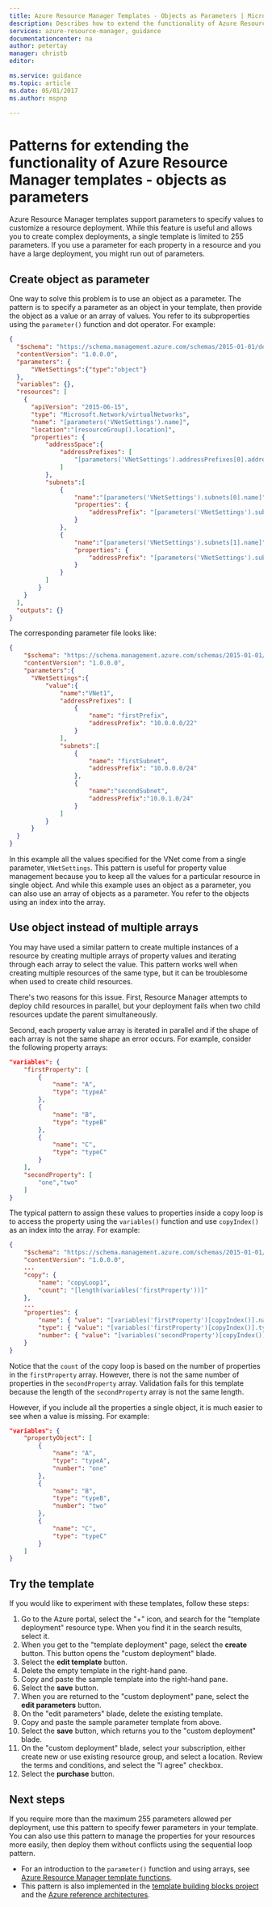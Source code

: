```yaml
---
title: Azure Resource Manager Templates - Objects as Parameters | Microsoft Docs
description: Describes how to extend the functionality of Azure Resource Manager templates to use objects as parameters
services: azure-resource-manager, guidance
documentationcenter: na
author: petertay
manager: christb
editor: 

ms.service: guidance
ms.topic: article
ms.date: 05/01/2017
ms.author: mspnp

---
```


# Patterns for extending the functionality of Azure Resource Manager templates - objects as parameters

Azure Resource Manager templates support parameters to specify values to customize a resource deployment. While this feature is useful and allows you to create complex deployments, a single template is limited to 255 parameters. If you use a parameter for each property in a resource and you have a large deployment, you might run out of parameters.

## Create object as parameter

One way to solve this problem is to use an object as a parameter. The pattern is to specify a parameter as an object in your template, then provide the object as a value or an array of values. You refer to its subproperties using the `parameter()` function and dot operator. For example:

```json
{
  "$schema": "https://schema.management.azure.com/schemas/2015-01-01/deploymentTemplate.json#",
  "contentVersion": "1.0.0.0",
  "parameters": {
      "VNetSettings":{"type":"object"}
  },
  "variables": {},
  "resources": [
    {
      "apiVersion": "2015-06-15",
      "type": "Microsoft.Network/virtualNetworks",
      "name": "[parameters('VNetSettings').name]",
      "location":"[resourceGroup().location]",
      "properties": {
          "addressSpace":{
              "addressPrefixes": [
                  "[parameters('VNetSettings').addressPrefixes[0].addressPrefix]"
              ]
          },
          "subnets":[
              {
                  "name":"[parameters('VNetSettings').subnets[0].name]",
                  "properties": {
                      "addressPrefix": "[parameters('VNetSettings').subnets[0].addressPrefix]"
                  }
              },
              {
                  "name":"[parameters('VNetSettings').subnets[1].name]",
                  "properties": {
                      "addressPrefix": "[parameters('VNetSettings').subnets[1].addressPrefix]"
                  }
              }
          ]
        }
    }
  ],          
  "outputs": {}
}

```

The corresponding parameter file looks like:

```json
{
    "$schema": "https://schema.management.azure.com/schemas/2015-01-01/deploymentParameters.json#",
    "contentVersion": "1.0.0.0",
    "parameters":{ 
      "VNetSettings":{
          "value":{
              "name":"VNet1",
              "addressPrefixes": [
                  { 
                      "name": "firstPrefix",
                      "addressPrefix": "10.0.0.0/22"
                  }
              ],
              "subnets":[
                  {
                      "name": "firstSubnet",
                      "addressPrefix": "10.0.0.0/24"
                  },
                  {
                      "name":"secondSubnet",
                      "addressPrefix":"10.0.1.0/24"
                  }
              ]
          }
      }
  }
}
```

In this example all the values specified for the VNet come from a single parameter, `VNetSettings`. This pattern is useful for property value management because you to keep all the values for a particular resource in single object. And while this example uses an object as a parameter, you can also use an array of objects as a parameter. You refer to the objects using an index into the array.

## Use object instead of multiple arrays

You may have used a similar pattern to create multiple instances of a resource by creating multiple arrays of property values and iterating through each array to select the value. This pattern works well when creating multiple resources of the same type, but it can be troublesome when used to create child resources. 

There's two reasons for this issue. First, Resource Manager attempts to deploy child resources in parallel, but your deployment fails when two child resources update the parent simultaneously. 

Second, each property value array is iterated in parallel and if the shape of each array is not the same shape an error occurs. For example, consider the following property arrays:

```json
"variables": {
    "firstProperty": [
        {
            "name": "A",
            "type": "typeA"
        },
        {
            "name": "B",
            "type": "typeB"
        },
        {
            "name": "C",
            "type": "typeC"
        }
    ],
    "secondProperty": [
        "one","two"
    ]
}
```

The typical pattern to assign these values to properties inside a copy loop is to access the property using the `variables()` function and use `copyIndex()` as an index into the array. For example:

```json
{
    "$schema": "https://schema.management.azure.com/schemas/2015-01-01/deploymentTemplate.json#",
    "contentVersion": "1.0.0.0",
    ...
    "copy": {
        "name": "copyLoop1",
        "count": "[length(variables('firstProperty'))]"
    },
    ...
    "properties": {
        "name": { "value": "[variables('firstProperty')[copyIndex()].name]" },
        "type": { "value": "[variables('firstProperty')[copyIndex()].type]" },
        "number": { "value": "[variables('secondProperty')[copyIndex()]]" }
    }
}
```
Notice that the `count` of the copy loop is based on the number of properties in the `firstProperty` array. However, there is not the same number of properties in the `secondProperty` array. Validation fails for this template because the length of the `secondProperty` array is not the same length.

However, if you include all the properties a single object, it is much easier to see when a value is missing. For example:

```json
"variables": {
    "propertyObject": [
        {
            "name": "A",
            "type": "typeA",
            "number": "one"
        },
        {
            "name": "B",
            "type": "typeB",
            "number": "two"
        },
        {
            "name": "C",
            "type": "typeC"
        }
    ]
}
```

## Try the template

If you would like to experiment with these templates, follow these steps:

1.	Go to the Azure portal, select the "+" icon, and search for the "template deployment" resource type. When you find it in the search results, select it.
2.	When you get to the "template deployment" page, select the **create** button. This button opens the "custom deployment" blade.
3.	Select the **edit template** button.
4.	Delete the empty template in the right-hand pane.
5.	Copy and paste the sample template into the right-hand pane.
6.	Select the **save** button.
7.	When you are returned to the "custom deployment" pane, select the **edit parameters** button.
8.  On the "edit parameters" blade, delete the existing template.
9.  Copy and paste the sample parameter template from above.
10. Select the **save** button, which returns you to the "custom deployment" blade.
11. On the "custom deployment" blade, select your subscription, either create new or use existing resource group, and select a location. Review the terms and conditions, and select the "I agree" checkbox.
12.	Select the **purchase** button.

## Next steps

If you require more than the maximum 255 parameters allowed per deployment, use this pattern to specify fewer parameters in your template. You can also use this pattern to manage the properties for your resources more easily, then deploy them without conflicts using the sequential loop pattern.

* For an introduction to the `parameter()` function and using arrays, see [Azure Resource Manager template functions](resource-group-template-functions.md).
* This pattern is also implemented in the [template building blocks project](https://github.com/mspnp/template-building-blocks) and the [Azure reference architectures](/azure/architecture/reference-architectures/).